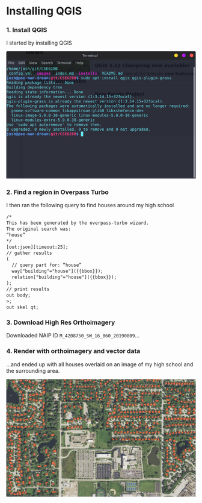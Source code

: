 # Installing QGIS

### 1. Install QGIS

I started by installing QGIS

![QGIS_install](../images/qgis_installed.png)

### 2. Find a region in Overpass Turbo

I then ran the following query to find houses around my high school

```
/*
This has been generated by the overpass-turbo wizard.
The original search was:
“house”
*/
[out:json][timeout:25];
// gather results
(
  // query part for: “house”
  way["building"="house"]({{bbox}});
  relation["building"="house"]({{bbox}});
);
// print results
out body;
>;
out skel qt;
```

### 3. Download High Res Orthoimagery

Downloaded NAIP ID `M_4208750_SW_16_060_20190809`...

### 4. Render with orthoimagery and vector data

...and ended up with all houses overlaid on an image of my high school and the surrounding area.

![GBN_and_houses](../images/GBN_ortho.png)
